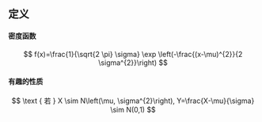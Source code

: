 ## 定义



#### 密度函数

$$
f(x)=\frac{1}{\sqrt{2 \pi} \sigma} \exp \left(-\frac{(x-\mu)^{2}}{2 \sigma^{2}}\right)
$$

#### 有趣的性质

$$
\text { 若 } X \sim N\left(\mu, \sigma^{2}\right), Y=\frac{X-\mu}{\sigma} \sim N(0,1)
$$

